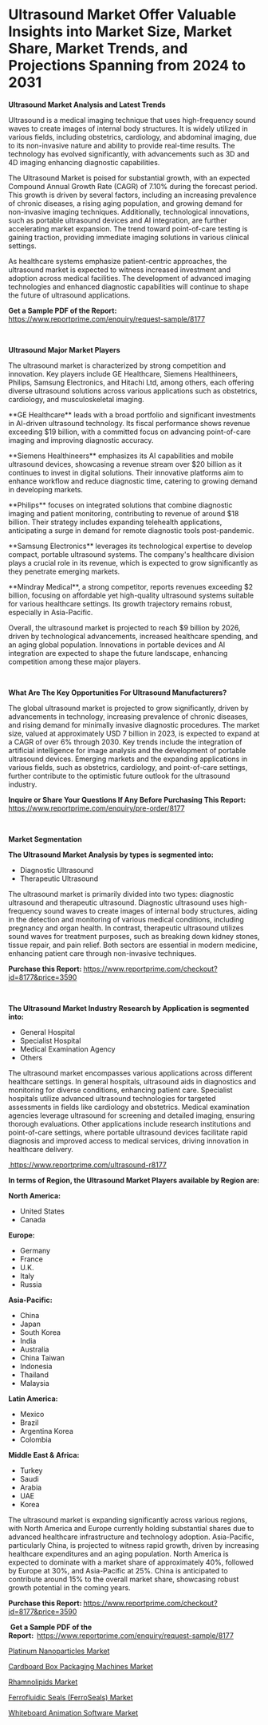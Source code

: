 <p><h1>Ultrasound Market Offer Valuable Insights into Market Size, Market Share, Market Trends, and Projections Spanning from 2024 to 2031</h1></p><p><strong>Ultrasound Market Analysis and Latest Trends</strong></p>
<p><p>Ultrasound is a medical imaging technique that uses high-frequency sound waves to create images of internal body structures. It is widely utilized in various fields, including obstetrics, cardiology, and abdominal imaging, due to its non-invasive nature and ability to provide real-time results. The technology has evolved significantly, with advancements such as 3D and 4D imaging enhancing diagnostic capabilities.</p><p>The Ultrasound Market is poised for substantial growth, with an expected Compound Annual Growth Rate (CAGR) of 7.10% during the forecast period. This growth is driven by several factors, including an increasing prevalence of chronic diseases, a rising aging population, and growing demand for non-invasive imaging techniques. Additionally, technological innovations, such as portable ultrasound devices and AI integration, are further accelerating market expansion. The trend toward point-of-care testing is gaining traction, providing immediate imaging solutions in various clinical settings.</p><p>As healthcare systems emphasize patient-centric approaches, the ultrasound market is expected to witness increased investment and adoption across medical facilities. The development of advanced imaging technologies and enhanced diagnostic capabilities will continue to shape the future of ultrasound applications.</p></p>
<p><strong>Get a Sample PDF of the Report:&nbsp;</strong> <a href="https://www.reportprime.com/enquiry/request-sample/8177">https://www.reportprime.com/enquiry/request-sample/8177</a></p>
<p>&nbsp;</p>
<p><strong>Ultrasound Major Market Players</strong></p>
<p><p>The ultrasound market is characterized by strong competition and innovation. Key players include GE Healthcare, Siemens Healthineers, Philips, Samsung Electronics, and Hitachi Ltd, among others, each offering diverse ultrasound solutions across various applications such as obstetrics, cardiology, and musculoskeletal imaging.</p><p>**GE Healthcare** leads with a broad portfolio and significant investments in AI-driven ultrasound technology. Its fiscal performance shows revenue exceeding $19 billion, with a committed focus on advancing point-of-care imaging and improving diagnostic accuracy.</p><p>**Siemens Healthineers** emphasizes its AI capabilities and mobile ultrasound devices, showcasing a revenue stream over $20 billion as it continues to invest in digital solutions. Their innovative platforms aim to enhance workflow and reduce diagnostic time, catering to growing demand in developing markets.</p><p>**Philips** focuses on integrated solutions that combine diagnostic imaging and patient monitoring, contributing to revenue of around $18 billion. Their strategy includes expanding telehealth applications, anticipating a surge in demand for remote diagnostic tools post-pandemic.</p><p>**Samsung Electronics** leverages its technological expertise to develop compact, portable ultrasound systems. The company's healthcare division plays a crucial role in its revenue, which is expected to grow significantly as they penetrate emerging markets.</p><p>**Mindray Medical**, a strong competitor, reports revenues exceeding $2 billion, focusing on affordable yet high-quality ultrasound systems suitable for various healthcare settings. Its growth trajectory remains robust, especially in Asia-Pacific.</p><p>Overall, the ultrasound market is projected to reach $9 billion by 2026, driven by technological advancements, increased healthcare spending, and an aging global population. Innovations in portable devices and AI integration are expected to shape the future landscape, enhancing competition among these major players.</p></p>
<p>&nbsp;</p>
<p><strong>What Are The Key Opportunities For Ultrasound Manufacturers?</strong></p>
<p><p>The global ultrasound market is projected to grow significantly, driven by advancements in technology, increasing prevalence of chronic diseases, and rising demand for minimally invasive diagnostic procedures. The market size, valued at approximately USD 7 billion in 2023, is expected to expand at a CAGR of over 6% through 2030. Key trends include the integration of artificial intelligence for image analysis and the development of portable ultrasound devices. Emerging markets and the expanding applications in various fields, such as obstetrics, cardiology, and point-of-care settings, further contribute to the optimistic future outlook for the ultrasound industry.</p></p>
<p><strong>Inquire or Share Your Questions If Any Before Purchasing This Report:</strong> <a href="https://www.reportprime.com/enquiry/pre-order/8177">https://www.reportprime.com/enquiry/pre-order/8177</a></p>
<p>&nbsp;</p>
<p><strong>Market Segmentation</strong></p>
<p><strong>The Ultrasound Market Analysis by types is segmented into:</strong></p>
<p><ul><li>Diagnostic Ultrasound</li><li>Therapeutic Ultrasound</li></ul></p>
<p><p>The ultrasound market is primarily divided into two types: diagnostic ultrasound and therapeutic ultrasound. Diagnostic ultrasound uses high-frequency sound waves to create images of internal body structures, aiding in the detection and monitoring of various medical conditions, including pregnancy and organ health. In contrast, therapeutic ultrasound utilizes sound waves for treatment purposes, such as breaking down kidney stones, tissue repair, and pain relief. Both sectors are essential in modern medicine, enhancing patient care through non-invasive techniques.</p></p>
<p><strong>Purchase this Report:&nbsp;</strong><a href="https://www.reportprime.com/checkout?id=8177&price=3590">https://www.reportprime.com/checkout?id=8177&price=3590</a></p>
<p>&nbsp;</p>
<p><strong>The Ultrasound Market Industry Research by Application is segmented into:</strong></p>
<p><ul><li>General Hospital</li><li>Specialist Hospital</li><li>Medical Examination Agency</li><li>Others</li></ul></p>
<p><p>The ultrasound market encompasses various applications across different healthcare settings. In general hospitals, ultrasound aids in diagnostics and monitoring for diverse conditions, enhancing patient care. Specialist hospitals utilize advanced ultrasound technologies for targeted assessments in fields like cardiology and obstetrics. Medical examination agencies leverage ultrasound for screening and detailed imaging, ensuring thorough evaluations. Other applications include research institutions and point-of-care settings, where portable ultrasound devices facilitate rapid diagnosis and improved access to medical services, driving innovation in healthcare delivery.</p></p>
<p><a href="https://www.reportprime.com/ultrasound-r8177">&nbsp;https://www.reportprime.com/ultrasound-r8177</a></p>
<p><strong>In terms of Region, the Ultrasound Market Players available by Region are:</strong></p>
<p>
    <p> <strong> North America: </strong>
        <ul>
            <li>United States</li>
            <li>Canada</li>
        </ul>
        </p> 
    <p> <strong> Europe: </strong>
        <ul>
            <li>Germany</li>
            <li>France</li>
            <li>U.K.</li>
            <li>Italy</li>
            <li>Russia</li>
        </ul>
        </p> 
    <p> <strong> Asia-Pacific: </strong>
        <ul>
            <li>China</li>
            <li>Japan</li>
            <li>South Korea</li>
            <li>India</li>
            <li>Australia</li>
            <li>China Taiwan</li>
            <li>Indonesia</li>
            <li>Thailand</li>
            <li>Malaysia</li>
        </ul>
        </p> 
    <p> <strong> Latin America: </strong>
        <ul>
            <li>Mexico</li>
            <li>Brazil</li>
            <li>Argentina Korea</li>
            <li>Colombia</li>
        </ul>
        </p> 
    <p> <strong> Middle East & Africa: </strong>
        <ul>
            <li>Turkey</li>
            <li>Saudi</li>
            <li>Arabia</li>
            <li>UAE</li>
            <li>Korea</li>
        </ul>
    </p>
    </p>
<p><p>The ultrasound market is expanding significantly across various regions, with North America and Europe currently holding substantial shares due to advanced healthcare infrastructure and technology adoption. Asia-Pacific, particularly China, is projected to witness rapid growth, driven by increasing healthcare expenditures and an aging population. North America is expected to dominate with a market share of approximately 40%, followed by Europe at 30%, and Asia-Pacific at 25%. China is anticipated to contribute around 15% to the overall market share, showcasing robust growth potential in the coming years.</p></p>
<p><strong>Purchase this Report: </strong><a href="https://www.reportprime.com/checkout?id=8177&price=3590">https://www.reportprime.com/checkout?id=8177&price=3590</a></p>
<p>&nbsp;<strong>Get a Sample PDF of the Report:&nbsp;&nbsp;</strong><a href="https://www.reportprime.com/enquiry/request-sample/8177">https://www.reportprime.com/enquiry/request-sample/8177</a></p>
<p><strong></strong></p>
<p><p><a href="https://www.linkedin.com/pulse/navigating-global-platinum-nanoparticles-market-landscape-fwf8c?trackingId=WbRTOVP%2BQ3i9EO%2B8pXIfRQ%3D%3D">Platinum Nanoparticles Market</a></p><p><a href="https://medium.com/@penelope.lee568/future-of-cardboard-box-packaging-machines-market-global-market-forecast-and-market-trends-f9965f934ca4">Cardboard Box Packaging Machines Market</a></p><p><a href="https://www.linkedin.com/pulse/rhamnolipids-market-forecast-global-trends-analysis-from-8bprc?trackingId=6vQoGnG5R3GAPBDQaR5oSw%3D%3D">Rhamnolipids Market</a></p><p><a href="https://medium.com/@penelope.lee568/market-dynamics-and-future-trends-in-the-global-ferrofluidic-seals-ferroseals-market-sector-dcfb3d6eb8b5">Ferrofluidic Seals (FerroSeals) Market</a></p><p><a href="https://issuu.com/reportprime-2/docs/whiteboard-animation-software-marke_bac3bb50ee3f9b">Whiteboard Animation Software Market</a></p></p>
